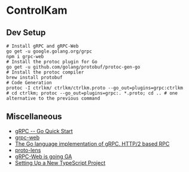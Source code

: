 # ControlKam

## Dev Setup

```{bash}
# Install gRPC and gRPC-Web
go get -u google.golang.org/grpc
npm i grpc-web
# Install the protoc plugin for Go
go get -u github.com/golang/protobuf/protoc-gen-go
# Install the protoc compiler
brew install protobuf
# Code Generation
protoc -I ctrlkm/ ctrlkm/ctrlkm.proto --go_out=plugins=grpc:ctrlkm
# cd ctrlkm; protoc --go_out=plugins=grpc:. *.proto; cd .. # one alternative to the previous command
```

## Miscellaneous

* [gRPC -- Go Quick Start](https://grpc.io/docs/quickstart/go.html)
* [grpc-web](https://www.npmjs.com/package/grpc-web)
* [The Go language implementation of gRPC. HTTP/2 based RPC](https://github.com/grpc/grpc-go)
* [proto-lens](http://google.github.io/proto-lens/installing-protoc.html)
* [gRPC-Web is going GA](https://www.cncf.io/blog/2018/10/24/grpc-web-is-going-ga/)
* [Setting Up a New TypeScript Project](https://alligator.io/typescript/new-project/)

